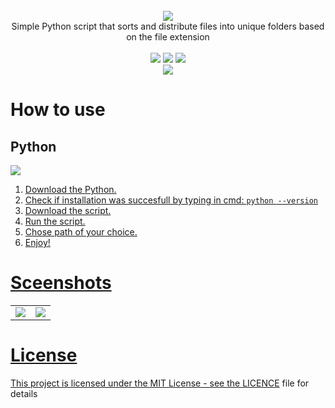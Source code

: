 <div align="center">
<br/><img src="https://github.com/xShadyy/Desktop-Cleaner/assets/131590030/92389b16-8c0f-42a8-b3f2-12ab79b41a8e"><br/>
Simple Python script that sorts and distribute files into unique folders based on the file extension<br/><br/><img src="https://img.shields.io/badge/PYTHON-3.12-2e3440?style=flat-square"/> <img src="https://img.shields.io/badge/LICENE-MIT-2e3440?style=flat-square"/> <img src="https://img.shields.io/badge/VERSION-1.0.0-2e3440?style=flat-square"/><br/><a align="center" href="https://www.buymeacoffee.com/shadyy"><img align="center" src="https://img.shields.io/badge/BUY%20ME%20A%20COFFEE-2e3440?style=for-the-badge&logo=BuyMeACoffee&logoColor=white"/></a>
</div>

# How to use

## Python

<a href="https://www.python.org/downloads/"><img src="https://img.shields.io/badge/DOWNLOAD%20PYTHON%20HERE-2e3440?style=for-the-badge"/>

1. Download the Python.
2. Check if installation was succesfull by typing in cmd: `python --version`
3. Download the script.
4. Run the script.
5. Chose path of your choice.
6. Enjoy!

# Sceenshots

<table>
    <tr>
        <td>
            <img src="https://github.com/xShadyy/Desktop-Cleaner/assets/131590030/c4dc802e-5529-4c88-985b-0755a5fcb80d" width="auto"/>
        </td>
        <td>
            <img src="https://github.com/xShadyy/Desktop-Cleaner/assets/131590030/6b220ac8-39c2-418b-bded-4586613225a8" width="auto"/>
        </td>
    </tr>
</table>

# License

This project is licensed under the MIT License - see the [LICENCE](https://github.com/xshadyy/Dekstop-Cleaner/blob/main/LICENSE) file for details
